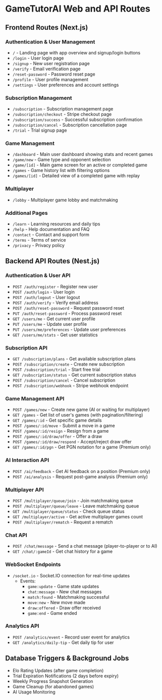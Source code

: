 # GameTutorAI Web and API Routes

## Frontend Routes (Next.js)

### Authentication & User Management
- `/` - Landing page with app overview and signup/login buttons
- `/login` - User login page
- `/signup` - New user registration page
- `/verify` - Email verification page
- `/reset-password` - Password reset page
- `/profile` - User profile management
- `/settings` - User preferences and account settings

### Subscription Management
- `/subscription` - Subscription management page
- `/subscription/checkout` - Stripe checkout page
- `/subscription/success` - Successful subscription confirmation
- `/subscription/cancel` - Subscription cancellation page
- `/trial` - Trial signup page

### Game Management
- `/dashboard` - Main user dashboard showing stats and recent games
- `/game/new` - Game type and opponent selection
- `/game/[id]` - Main game screen for an active or completed game
- `/games` - Game history list with filtering options
- `/games/[id]` - Detailed view of a completed game with replay

### Multiplayer
- `/lobby` - Multiplayer game lobby and matchmaking

### Additional Pages
- `/learn` - Learning resources and daily tips
- `/help` - Help documentation and FAQ
- `/contact` - Contact and support form
- `/terms` - Terms of service
- `/privacy` - Privacy policy

## Backend API Routes (Nest.js)

### Authentication & User API
- `POST /auth/register` - Register new user
- `POST /auth/login` - User login
- `POST /auth/logout` - User logout
- `POST /auth/verify` - Verify email address
- `POST /auth/reset-password` - Request password reset
- `PUT /auth/reset-password` - Process password reset
- `GET /users/me` - Get current user profile
- `PUT /users/me` - Update user profile
- `PUT /users/me/preferences` - Update user preferences
- `GET /users/me/stats` - Get user statistics

### Subscription API
- `GET /subscription/plans` - Get available subscription plans
- `POST /subscription/create` - Create new subscription
- `POST /subscription/trial` - Start free trial
- `GET /subscription/status` - Get current subscription status
- `POST /subscription/cancel` - Cancel subscription
- `POST /subscription/webhook` - Stripe webhook endpoint

### Game Management API
- `POST /games/new` - Create new game (AI or waiting for multiplayer)
- `GET /games` - Get list of user's games (with pagination/filtering)
- `GET /games/:id` - Get specific game details
- `POST /games/:id/move` - Submit a move in a game
- `POST /games/:id/resign` - Resign from a game
- `POST /games/:id/draw/offer` - Offer a draw
- `POST /games/:id/draw/respond` - Accept/reject draw offer
- `GET /games/:id/pgn` - Get PGN notation for a game (Premium only)

### AI Interaction API
- `POST /ai/feedback` - Get AI feedback on a position (Premium only)
- `POST /ai/analysis` - Request post-game analysis (Premium only)

### Multiplayer API
- `POST /multiplayer/queue/join` - Join matchmaking queue
- `POST /multiplayer/queue/leave` - Leave matchmaking queue
- `GET /multiplayer/queue/status` - Check queue status
- `GET /multiplayer/active` - Get active multiplayer games count
- `POST /multiplayer/rematch` - Request a rematch

### Chat API
- `POST /chat/message` - Send a chat message (player-to-player or to AI)
- `GET /chat/:gameId` - Get chat history for a game

### WebSocket Endpoints
- `/socket.io` - Socket.IO connection for real-time updates
  - Events: 
    - `game:update` - Game state updates
    - `chat:message` - New chat messages
    - `match:found` - Matchmaking successful
    - `move:new` - New move made
    - `draw:offered` - Draw offer received
    - `game:end` - Game ended

### Analytics API
- `POST /analytics/event` - Record user event for analytics
- `GET /analytics/daily-tip` - Get daily tip for user

## Database Triggers & Background Jobs

- Elo Rating Updates (after game completion)
- Trial Expiration Notifications (2 days before expiry)
- Weekly Progress Snapshot Generation
- Game Cleanup (for abandoned games)
- AI Usage Monitoring
